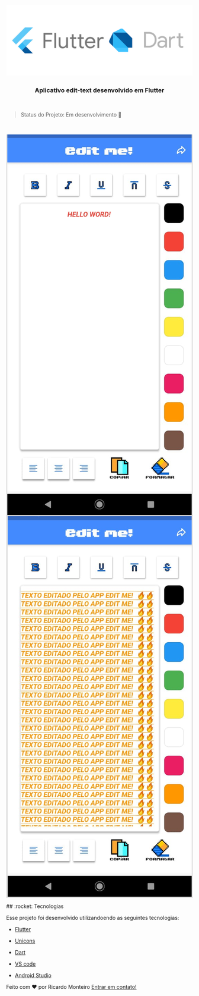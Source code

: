 <h1 align="center">
    <img  src="assetsGithub/logo.png" />
   
</h1>

<h3 align="center">
Aplicativo edit-text desenvolvido em Flutter
</h3>
<p align="center">
<br/>
  </p>

> Status do Projeto: Em desenvolvimento :hammer:

<p align="center">
<br/>
  </p>
<div
style="background-color: #E0E0E0">
<p align="center">
  <img src="assetsGithub/print01.jpeg">
  <img  src="assetsGithub/print02.jpeg">
</p>
</div>
## :rocket: Tecnologias

Esse projeto foi desenvolvido utilizandoendo as seguintes tecnologias:

-  [Flutter](https://flutter.dev/)
-  [Unicons](https://pub.dev/packages/unicons)
-  [Dart](https://dart.dev/)
-  [VS code](https://code.visualstudio.com/)

-  [Android Studio](https://developer.android.com/studio)



Feito com ♥ por Ricardo Monteiro  [Entrar em contato!](https://www.linkedin.com/in/ricardohmonteiro/)



